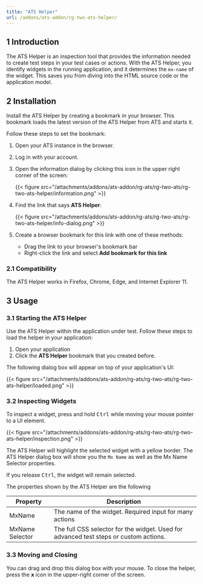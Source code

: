 ```yaml
---
title: "ATS Helper"
url: /addons/ats-addon/rg-two-ats-helper/
---
```


## 1 Introduction

The ATS Helper is an inspection tool that provides the information needed to create test steps in your test cases or actions. With the ATS Helper, you identify widgets in the running application, and it determines the `mx-name` of the widget. This saves you from diving into the HTML source code or the application model.

## 2 Installation

Install the ATS Helper by creating a bookmark in your browser. This bookmark loads the latest version of the ATS Helper from ATS and starts it.

Follow these steps to set the bookmark:

1. Open your ATS instance in the browser.
2. Log in with your account.
3.  Open the information dialog by clicking this icon in the upper right corner of the screen:

	{{< figure src="/attachments/addons/ats-addon/rg-ats/rg-two-ats/rg-two-ats-helper/information.png" >}}
   
4.  Find the link that says **ATS Helper**:

	{{< figure src="/attachments/addons/ats-addon/rg-ats/rg-two-ats/rg-two-ats-helper/info-dialog.png" >}}

5. Create a browser bookmark for this link with one of these methods:
   * Drag the link to your browser's bookmark bar
   * Right-click the link and select **Add bookmark for this link**

### 2.1 Compatibility

The ATS Helper works in Firefox, Chrome, Edge, and Internet Explorer 11.

## 3 Usage

### 3.1 Starting the ATS Helper

Use the ATS Helper within the application under test. Follow these steps to load the helper in your application:

1. Open your application
2. Click the **ATS Helper** bookmark that you created before.

The following dialog box will appear on top of your application's UI:

{{< figure src="/attachments/addons/ats-addon/rg-ats/rg-two-ats/rg-two-ats-helper/loaded.png" >}}

### 3.2 Inspecting Widgets

To inspect a widget, press and hold <kbd>Ctrl</kbd> while moving your mouse pointer to a UI element.

{{< figure src="/attachments/addons/ats-addon/rg-ats/rg-two-ats/rg-two-ats-helper/inspection.png" >}}

The ATS Helper will highlight the selected widget with a yellow border. The ATS Helper dialog box will show you the `Mx Name` as well as the Mx Name Selector properties.

If you release <kbd>Ctrl</kbd>, the widget will remain selected.

The properties shown by the ATS Helper are the following

| Property        | Description                              |
| --------------- | ---------------------------------------- |
| MxName          | The name of the widget. Required input for many actions |
| MxName Selector | The full CSS selector for the widget. Used for advanced test steps or custom actions. |

### 3.3 Moving and Closing

You can drag and drop this dialog box with your mouse. To close the helper, press the **x** icon in the upper-right corner of the screen.
